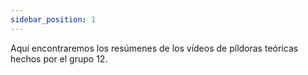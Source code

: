 ```yaml
---
sidebar_position: 1
---
```


Aquí encontraremos los resúmenes de los vídeos de píldoras teóricas hechos por el grupo 12.